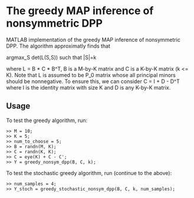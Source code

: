 # The greedy MAP inference of nonsymmetric DPP
MATLAB implementation of the greedy MAP inference of nonsymmetric DPP.
The algorithm approximatly finds that
 
  argmax_S det(L(S,S)) such that |S|=k

where L = B * C * B^T, B is a M-by-K matrix and C is a K-by-K matrix (k <= K). 
Note that L is assumed to be P_0 matrix whose all principal minors should be nonnegative.
To ensure this, we can consider C = I + D - D^T where I is the identity matrix with size K and D is any K-by-K matrix.

## Usage

To test the greedy algorithm, run: 

```console
>> M = 10;
>> K = 5;
>> num_to_choose = 5;
>> B = randn(M, K);
>> C = randn(K, K);
>> C = eye(K) + C - C';
>> Y = greedy_nonsym_dpp(B, C, k);
```

To test the stochastic greedy algorithm, run (continue to the above):

```console
>> num_samples = 4;
>> Y_stoch = greedy_stochastic_nonsym_dpp(B, C, k, num_samples);
```

